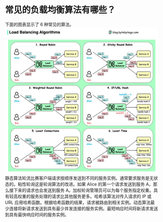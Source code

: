 # 常见的负载均衡算法有哪些？

下面的图表显示了 6 种常见的算法。![](../images/lb-algorithms.jpg)静态算法轮流比赛客户端请求按顺序发送到不同的服务实例。通常要求服务是无状态的。粘性轮询这是轮询算法的改进。如果 Alice 的第一个请求发送到服务 A，那么接下来的请求也会发送到服务 A。加权轮询管理员可以为每个服务指定权重。具有较高权重的服务处理的请求比其他服务更多。哈希该算法对传入请求的 IP 或 URL 应用哈希函数。根据哈希函数的结果，请求被路由到相关实例。动态算法最少连接将新请求发送到具有最少并发连接的服务实例。最短响应时间将新请求发送到具有最快响应时间的服务实例。